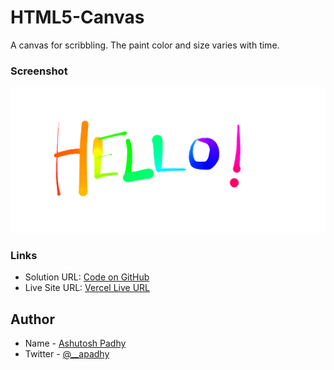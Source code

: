 # HTML5-Canvas

A canvas for scribbling. The paint color and size varies with time.

### Screenshot

![screenshot](screenshot.png)

### Links

- Solution URL: [Code on GitHub](https://github.com/a-padhy/HTML5-Canvas)
- Live Site URL: [Vercel Live URL](https://ap-html-5-canvas.vercel.app/)

## Author

- Name - [Ashutosh Padhy](https://ashutoshpadhy.vercel.app/)
- Twitter - [@__apadhy](https://www.twitter.com/__apadhy)

